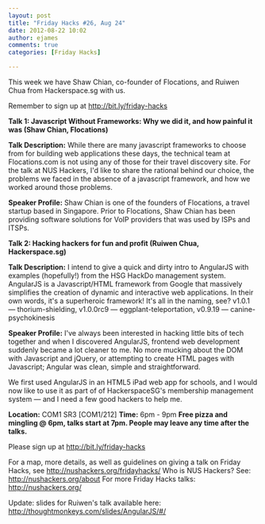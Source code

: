 ```yaml
---
layout: post
title: "Friday Hacks #26, Aug 24"
date: 2012-08-22 10:02
author: ejames
comments: true
categories: [Friday Hacks]

---
```

This week we have Shaw Chian, co-founder of Flocations, and Ruiwen Chua from Hackerspace.sg with us.

Remember to sign up at <a href="http://bit.ly/friday-hacks">http://bit.ly/friday-hacks</a>

<strong>Talk 1: Javascript Without Frameworks: Why we did it, and how painful it was (Shaw Chian, Flocations)</strong>

<strong>Talk Description:</strong>
While there are many javascript frameworks to choose from for building web applications these days, the technical team at Flocations.com is not using any of those for their travel discovery site. For the talk at NUS Hackers, I'd like to share the rational behind our choice, the problems we faced in the absence of a javascript framework, and how we worked around those problems.

<strong>Speaker Profile:</strong>
Shaw Chian is one of the founders of Flocations, a travel startup based in Singapore. Prior to Flocations, Shaw Chian has been providing software solutions for VoIP providers that was used by ISPs and ITSPs.

<strong>Talk 2: Hacking hackers for fun and profit (Ruiwen Chua, Hackerspace.sg)</strong>

<strong>Talk Description:</strong>
I intend to give a quick and dirty intro to AngularJS with examples (hopefully!) from the HSG HackDo management system. AngularJS is a Javascript/HTML framework from Google that massively simplifies the creation of dynamic and interactive web applications. In their own words, it's a superheroic framework! It's all in the naming, see? v1.0.1 — thorium-shielding, v1.0.0rc9 — eggplant-teleportation, v0.9.19 — canine-psychokinesis

<strong>Speaker Profile:</strong>
I've always been interested in hacking little bits of tech together and when I discovered AngularJS, frontend web development suddenly became a lot cleaner to me. No more mucking about the DOM with Javascript and jQuery, or attempting to create HTML pages with Javascript; Angular was clean, simple and straightforward.

We first used AngularJS in an HTML5 iPad web app for schools, and I would now like to use it as part of of HackerspaceSG's membership management system — and I need a few good hackers to help me.

<strong>Location:</strong> COM1 SR3 [COM1/212]
<strong>Time:</strong> 6pm - 9pm
<strong>Free pizza and mingling @ 6pm, talks start at 7pm. People may leave any time after the talks.</strong>

Please sign up at <a href="http://bit.ly/friday-hacks">http://bit.ly/friday-hacks</a>

For a map, more details, as well as guidelines on giving a talk on Friday Hacks, see <a href="http://nushackers.org/fridayhacks/">http://nushackers.org/fridayhacks/</a>
Who is NUS Hackers? See: <a href="http://nushackers.org/about">http://nushackers.org/about</a>
For more Friday Hacks talks: <a href="http://nushackers.org/">http://nushackers.org/</a>

Update: slides for Ruiwen's talk available here: <a href="http://thoughtmonkeys.com/slides/AngularJS/#/">http://thoughtmonkeys.com/slides/AngularJS/#/</a>
